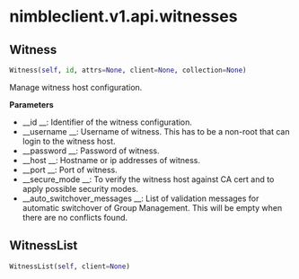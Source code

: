 
# nimbleclient.v1.api.witnesses


## Witness
```python
Witness(self, id, attrs=None, client=None, collection=None)
```
Manage witness host configuration.

__Parameters__

- __id                       __: Identifier of the witness configuration.
- __username                 __: Username of witness. This has to be a non-root that can login to the witness host.
- __password                 __: Password of witness.
- __host                     __: Hostname or ip addresses of witness.
- __port                     __: Port of witness.
- __secure_mode              __: To verify the witness host against CA cert and to apply possible security modes.
- __auto_switchover_messages __: List of validation messages for automatic switchover of Group Management. This will be empty when there are no conflicts found.


## WitnessList
```python
WitnessList(self, client=None)
```

